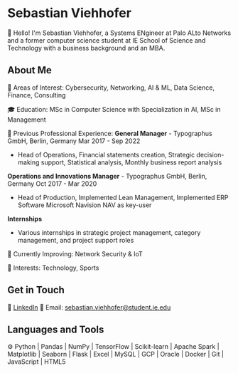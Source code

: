 # Sebastian Viehhofer

👋 Hello! I'm Sebastian Viehhofer, a Systems ENgineer at Palo ALto Networks and a former computer science student at IE School of Science and Technology with a business background and an MBA.

## About Me

🧪 Areas of Interest: Cybersecurity, Networking, AI & ML, Data Science, Finance, Consulting

🎓 Education: MSc in Computer Science with Specialization in AI, MSc in Management

💼 Previous Professional Experience:
**General Manager** - Typographus GmbH, Berlin, Germany
Mar 2017 - Sep 2022
- Head of Operations, Financial statements creation, Strategic decision-making support, Statistical analysis, Monthly business report analysis

**Operations and Innovations Manager** - Typographus GmbH, Berlin, Germany
Oct 2017 - Mar 2020
- Head of Production, Implemented Lean Management, Implemented ERP Software Microsoft Navision NAV as key-user

**Internships**
- Various internships in strategic project management, category management, and project support roles


🧠 Currently Improving: Network Security & IoT

🗻 Interests: Technology, Sports 

## Get in Touch

💼 [LinkedIn](https://www.linkedin.com/in/sebastian-viehhofer/)
📧 Email: sebastian.viehhofer@student.ie.edu

## Languages and Tools

⚙️ Python | Pandas | NumPy | TensorFlow | Scikit-learn | Apache Spark | Matplotlib | Seaborn | Flask | Excel | MySQL | GCP | Oracle | Docker | Git | JavaScript | HTML5


